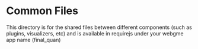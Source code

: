 # Common Files
This directory is for the shared files between different components (such as plugins, visualizers, etc) and is available in requirejs under your webgme app name (final_quan)
